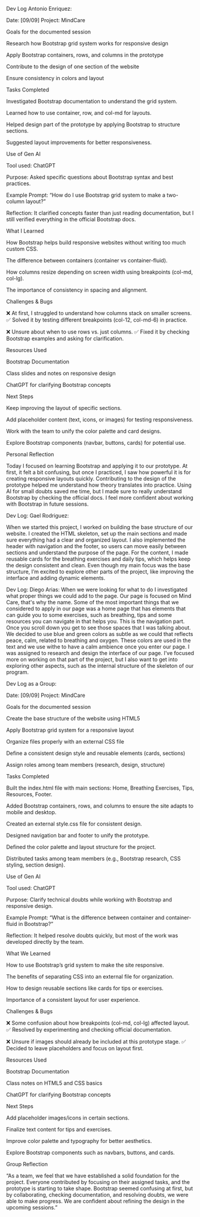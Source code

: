 Dev Log Antonio Enriquez:

Date: [09/09]
Project: MindCare

Goals for the documented session

 Research how Bootstrap grid system works for responsive design

 Apply Bootstrap containers, rows, and columns in the prototype

 Contribute to the design of one section of the website

 Ensure consistency in colors and layout

Tasks Completed

Investigated Bootstrap documentation to understand the grid system.

Learned how to use container, row, and col-md for layouts.

Helped design part of the prototype by applying Bootstrap to structure sections.

Suggested layout improvements for better responsiveness.

Use of Gen AI

Tool used: ChatGPT

Purpose: Asked specific questions about Bootstrap syntax and best practices.

Example Prompt: “How do I use Bootstrap grid system to make a two-column layout?”

Reflection: It clarified concepts faster than just reading documentation, but I still verified everything in the official Bootstrap docs.

What I Learned

How Bootstrap helps build responsive websites without writing too much custom CSS.

The difference between containers (container vs container-fluid).

How columns resize depending on screen width using breakpoints (col-md, col-lg).

The importance of consistency in spacing and alignment.

Challenges & Bugs

❌ At first, I struggled to understand how columns stack on smaller screens.
✅ Solved it by testing different breakpoints (col-12, col-md-6) in practice.

❌ Unsure about when to use rows vs. just columns.
✅ Fixed it by checking Bootstrap examples and asking for clarification.

Resources Used

Bootstrap Documentation

Class slides and notes on responsive design

ChatGPT for clarifying Bootstrap concepts

Next Steps

Keep improving the layout of specific sections.

Add placeholder content (text, icons, or images) for testing responsiveness.

Work with the team to unify the color palette and card designs.

Explore Bootstrap components (navbar, buttons, cards) for potential use.

Personal Reflection

Today I focused on learning Bootstrap and applying it to our prototype. At first, it felt a bit confusing, but once I practiced, I saw how powerful it is for creating responsive layouts quickly. Contributing to the design of the prototype helped me understand how theory translates into practice. Using AI for small doubts saved me time, but I made sure to really understand Bootstrap by checking the official docs. I feel more confident about working with Bootstrap in future sessions.

Dev Log: Gael Rodriguez:

When we started this project, I worked on building the base structure of our website. I created the HTML skeleton, set up the main sections and made sure everything had a clear and organized layout.
I also implemented the header with navigation and the footer, so users can move easily between sections and understand the purpose of the page. For the content, I made reusable cards for the breathing exercises and daily tips, which helps keep the design consistent and clean.
Even though my main focus was the base structure, I’m excited to explore other parts of the project, like improving the interface and adding dynamic elements.

Dev Log: Diego Arias:
When we were looking for what to do I investigated what proper things we could add to the page. 
Our page is focused on Mind Care, that's why the name. Some of the most important things that we considered to apply in our page was a home page that has elements that can guide you to some exercises, such as breathing, tips and some resources you can navigate in that helps you. This is the navigation part.
Once you scroll down you get to see those spaces that I was talking about. We decided to use blue and green colors as subtle as we could that reflects peace, calm, related to breathing and oxygen. These colors are used in the text and we use withe to have a calm ambience once you enter our page.
I was assigned to research and design the interface of our page. I’ve focused more on working on that part of the project, but I also want to get into exploring other aspects, such as the internal structure of the skeleton of our program.

Dev Log as a Group: 

Date: [09/09]
Project: MindCare

Goals for the documented session

 Create the base structure of the website using HTML5

 Apply Bootstrap grid system for a responsive layout

 Organize files properly with an external CSS file

 Define a consistent design style and reusable elements (cards, sections)

 Assign roles among team members (research, design, structure)

Tasks Completed

Built the index.html file with main sections: Home, Breathing Exercises, Tips, Resources, Footer.

Added Bootstrap containers, rows, and columns to ensure the site adapts to mobile and desktop.

Created an external style.css file for consistent design.

Designed navigation bar and footer to unify the prototype.

Defined the color palette and layout structure for the project.

Distributed tasks among team members (e.g., Bootstrap research, CSS styling, section design).

Use of Gen AI

Tool used: ChatGPT

Purpose: Clarify technical doubts while working with Bootstrap and responsive design.

Example Prompt: “What is the difference between container and container-fluid in Bootstrap?”

Reflection: It helped resolve doubts quickly, but most of the work was developed directly by the team.

What We Learned

How to use Bootstrap’s grid system to make the site responsive.

The benefits of separating CSS into an external file for organization.

How to design reusable sections like cards for tips or exercises.

Importance of a consistent layout for user experience.

Challenges & Bugs

❌ Some confusion about how breakpoints (col-md, col-lg) affected layout.
✅ Resolved by experimenting and checking official documentation.

❌ Unsure if images should already be included at this prototype stage.
✅ Decided to leave placeholders and focus on layout first.

Resources Used

Bootstrap Documentation

Class notes on HTML5 and CSS basics

ChatGPT for clarifying Bootstrap concepts

Next Steps

Add placeholder images/icons in certain sections.

Finalize text content for tips and exercises.

Improve color palette and typography for better aesthetics.

Explore Bootstrap components such as navbars, buttons, and cards.

Group Reflection

“As a team, we feel that we have established a solid foundation for the project. Everyone contributed by focusing on their assigned tasks, and the prototype is starting to take shape. Bootstrap seemed confusing at first, but by collaborating, checking documentation, and resolving doubts, we were able to make progress. We are confident about refining the design in the upcoming sessions.”
